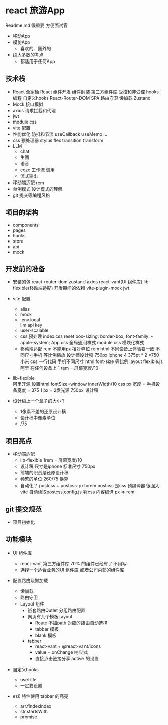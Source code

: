 # react 旅游App
Readme.md  很重要  方便面试官
- 移动App
- 模仿App
    - 喜欢的、国外的
- 绝大多数的考点
    - 都适用于任何App

## 技术栈
- React 全家桶
    React 组件开发
    组件封装
    第三方组件库
    受控和非受控
    hooks 编程  自定义hooks
    React-Router-DOM
        SPA
        路由守卫
        懒加载
    Zustand
- Mock 接口模拟
- axios 请求拦截和代理
- jwt
- module  css
- vite 配置
- 性能优化
    防抖和节流
    useCallback  useMemo  ...
- css 预处理器  stylus
  flex transition transform
- LLM
    - chat
    - 生图
    - 语音
    - coze  工作流  调用
    - 流式输出
- 移动端适配
  rem
- 单例模式 设计模式的理解
- git 提交等编程风格


## 项目的架构
- components
- pages
- hooks
- store
- api
- mock


## 开发前的准备
- 安装的包
    react-router-dom  zustand axios
    react-vant(UI 组件库)  lib-flexible(移动端适配)
    开发期间的依赖
    vite-plugin-mock  jwt 
- vite 配置
  - alias
  - mock
  - .env.local  
    llm api key
  - user-scalable
  - css 预处理
      index.css  reset
      box-sizing: border-box; font-family: -apple-system; 
      App.css    全局通用样式
      module.css 模块化样式
  - 移动端适配 rem
    不能用px   相对单位 rem html
    不同设备上体验要一致
    不同尺寸手机 等比例缩放
    设计师设计稿 750px iphone 4  375pt * 2 =750
    小米
    css 一行代码  手机不同尺寸  html font-size 等比例
    layout 
    flexible.js  阿里  在任何设备上
    1 rem = 屏幕宽度/10
- lib-flexible  
  阿里开源
  设置html fontSize=window
  innerWidth/10
  css px 宽度 = 手机设备宽度 = 375
  1 px = 2发光源
  750px 设计稿

- 设计稿上一个盒子的大小？
    - 1像素不差的还原设计稿
    - 设计稿中像素单位
    - /75 

## 项目亮点
- 移动端适配
    - lib-flexible  1rem = 屏幕宽度/10
    - 设计稿  尺寸是iphone 标准尺寸  750px
    - 前端的职责是还原设计稿
    - 频繁的单位  260/75 换算
    - 自动化？
      postcss + postcss-pxtorem
      postcss 是css 预编译器  很强大
      vite 自动读取postcss.config.js 将css 内容编译 px => rem

## git  提交规范
- 项目初始化
## 功能模块
- UI 组件库
    - react-vant 第三方组件库  70% 的组件已经有了 不用写
    - 选择一个适合业务的UI 组件库  或者公司内部的组件库
- 配置路由及懒加载
    - 懒加载
    - 路由守卫
    - Layout 组件
        - 嵌套路由Outlet  分组路由配置
        - 网页有几个模板Layout
            - Route 不加path 对应的路由自动选择
            - tabbar 模板
            - blank 模板
        - tabber
            - react-vant + @react-vant/icons
            - value + onChange  响应式
            - 直接点击链接分享 active 的设置
- 自定义hooks
    - useTitle
    - 一定要设置

- es6 特性使用
  tabbar 的高亮
    - arr.findexIndex
    - str.startsWith
    - promise